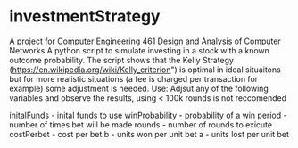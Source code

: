 # investmentStrategy
A project for Computer Engineering 461 Design and Analysis of Computer Networks
A python script to simulate investing in a stock with a known outcome probability. 
The script shows that the Kelly Strategy (https://en.wikipedia.org/wiki/Kelly_criterion") is optimal in ideal situaitons but for more realistic situations (a fee is charged per transaction for example) some adjustment is needed. 
Use:
Adjsut any of the following variables and observe the results, using < 100k rounds is not reccomended 

initalFunds - inital funds to use
winProbability - probability of a win
period  - number of times bet will be made 
rounds - number of rounds to exicute
costPerbet - cost per bet 
b - units won per unit bet
a - units lost per unit bet
